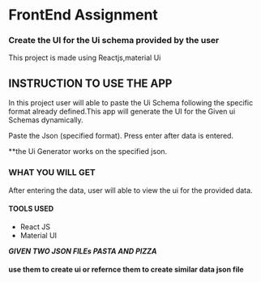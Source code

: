 # FrontEnd Assignment

### Create the UI for the Ui schema provided by the user

This project is made using Reactjs,material Ui

## INSTRUCTION TO USE THE APP

In this project user will able to paste the Ui Schema following the specific format already defined.This app will generate the UI for the Given ui Schemas dynamically.

Paste the Json (specified format).
Press enter after data is entered.

\*\*the Ui Generator works on the specified json.

### WHAT YOU WILL GET

After entering the data, user will able to view the ui for the provided data.

#### TOOLS USED

- React JS
- Material UI

**_GIVEN TWO JSON FILEs PASTA AND PIZZA_**

#### use them to create ui or refernce them to create similar data json file
